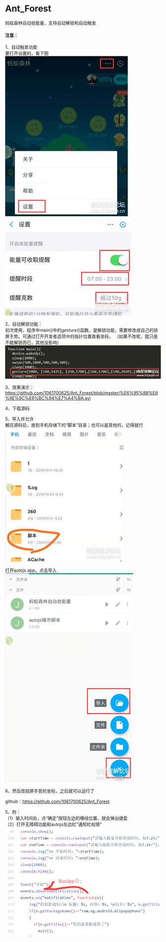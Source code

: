 # Ant_Forest  
蚂蚁森林自动收能量，支持自动解锁和自动触发  


#### 注意：  
1、自动触发功能  
要打开设置的，看下图  
![image](https://github.com/1061700625/Ant_Forest/blob/master/pic/1.png)
![image](https://github.com/1061700625/Ant_Forest/blob/master/pic/2.png)

2、自动解锁功能：  
初次使用，程序中main()中的gesture()函数，是解锁功能，需要修改成自己的锁屏手势。可通过打开开发者选项中的指针位置查看坐标。
（如果不改呢，就只是不能解锁而已，其他没影响）
![image](https://github.com/1061700625/Ant_Forest/blob/master/pic/3.png)  

3、效果演示：   
https://github.com/1061700625/Ant_Forest/blob/master/%E6%95%88%E6%9E%9C%E6%BC%94%E7%A4%BA.avi


4、下载源码  
  
5、导入并允许  
解压源码后，放到手机存储下的“脚本”目录；也可以是其他的，记得就行  
![image](https://github.com/1061700625/Ant_Forest/blob/master/pic/4.png)  
  
打开autojs app，点击导入  
![image](https://github.com/1061700625/Ant_Forest/blob/master/pic/5.png)  
  
6、然后改锁屏手势的坐标，之后就可以运行了  

github：https://github.com/1061700625/Ant_Forest
  
5、附：  
（1）输入时间处，点“确定”按钮左边的横线位置，就会弹出键盘  
（2）打开无障碍功能和autojs左边栏“通知栏权限”  
![image](https://github.com/1061700625/Ant_Forest/blob/master/pic/6.png)
